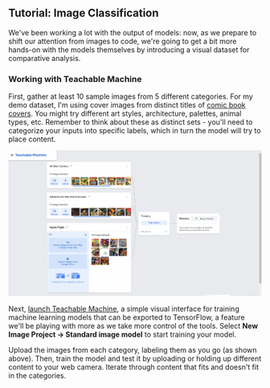 ## Tutorial: Image Classification

We've been working a lot with the output of models: now, as we prepare to shift our attention from images to code, we're going to get a bit more hands-on with the models themselves by introducing a visual dataset for comparative analysis. 

### Working with Teachable Machine

First, gather at least 10 sample images from 5 different categories. For my demo dataset, I'm using cover images from distinct titles of [comic book covers](https://www.coverbrowser.com/). You might try different art styles, architecture, palettes, animal types, etc. Remember to think about these as distinct sets - you'll need to categorize your inputs into specific labels, which in turn the model will try to place content.

![Categories of covers](categories.png)

Next, [launch Teachable Machine](https://teachablemachine.withgoogle.com/train), a simple visual interface for training machine learning models that can be exported to TensorFlow, a feature we'll be playing with more as we take more control of the tools. Select **New Image Project -> Standard image model** to start training your model.


Upload the images from each category, labeling them as you go (as shown above). Then, train the model and test it by uploading or holding up different content to your web camera. Iterate through content that fits and doesn't fit in the categories.